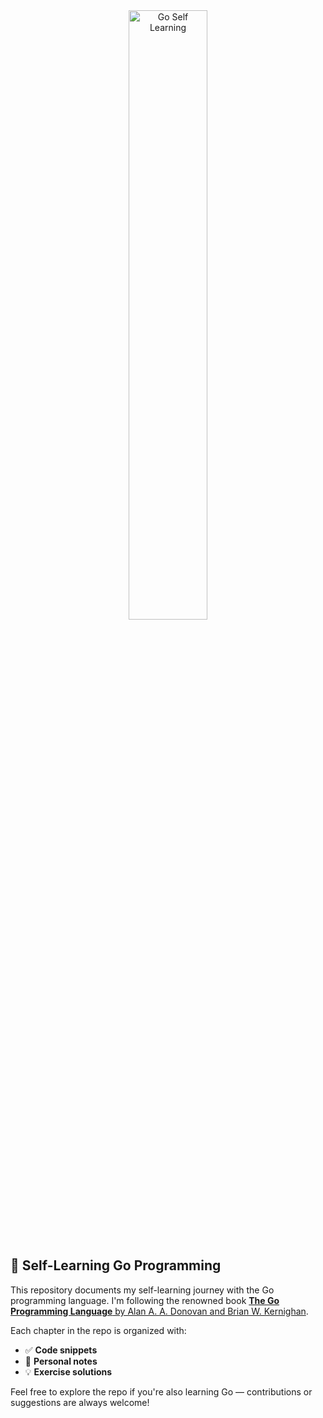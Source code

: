 
<div style="text-align: center;">
  <img 
    src="https://opensource.google/static/images/projects/os-projects-go.svg" 
    alt="Go Self Learning" 
    style="width:50%; max-width:50%; height:auto; border-radius:9px;" 
  />
</div>


<br/>

## 📘 Self-Learning Go Programming

This repository documents my self-learning journey with the Go programming language. I'm following the renowned book [**The Go Programming Language** by Alan A. A. Donovan and Brian W. Kernighan](https://www.google.co.in/books/edition/The_Go_Programming_Language/1Z80jwEACAAJ?hl=en).

Each chapter in the repo is organized with:

* ✅ **Code snippets**
* 📝 **Personal notes**
* 💡 **Exercise solutions**


Feel free to explore the repo if you're also learning Go — contributions or suggestions are always welcome!

